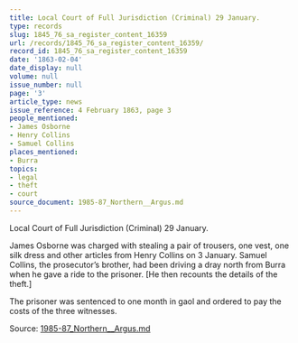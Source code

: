 ```yaml
---
title: Local Court of Full Jurisdiction (Criminal) 29 January.
type: records
slug: 1845_76_sa_register_content_16359
url: /records/1845_76_sa_register_content_16359/
record_id: 1845_76_sa_register_content_16359
date: '1863-02-04'
date_display: null
volume: null
issue_number: null
page: '3'
article_type: news
issue_reference: 4 February 1863, page 3
people_mentioned:
- James Osborne
- Henry Collins
- Samuel Collins
places_mentioned:
- Burra
topics:
- legal
- theft
- court
source_document: 1985-87_Northern__Argus.md
---
```


Local Court of Full Jurisdiction (Criminal) 29 January.

James Osborne was charged with stealing a pair of trousers, one vest, one silk dress and other articles from Henry Collins on 3 January.  Samuel Collins, the prosecutor’s brother, had been driving a dray north from Burra when he gave a ride to the prisoner.  [He then recounts the details of the theft.]

The prisoner was sentenced to one month in gaol and ordered to pay the costs of the three witnesses.

Source: [1985-87_Northern__Argus.md](/downloads/markdown/1985-87_Northern__Argus.md)

